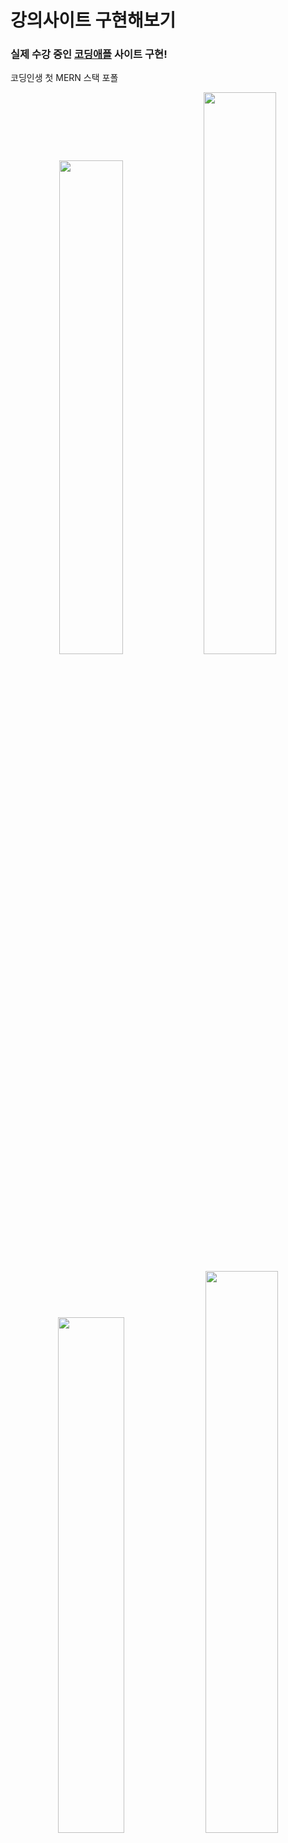 # 강의사이트 구현해보기

[코딩애플]: https://codingapple.com/

### 실제 수강 중인 [코딩애플] 사이트 구현!

코딩인생 첫 MERN 스택 포폴

<p align="center">
  <img src="https://github.com/Newbie-Alert/Imitation_codingApple/blob/main/mdImg/%EA%B9%83%ED%97%991.png?raw=true" width="45%">
  <img src="https://github.com/Newbie-Alert/Imitation_codingApple/blob/main/mdImg/%EA%B9%83%ED%97%992.png?raw=true" width="48%">
</p>
<p align="center">
  <img src="https://github.com/Newbie-Alert/Imitation_codingApple/blob/main/mdImg/%EA%B9%83%ED%97%993.png?raw=true" width="46%">
  <img src="https://github.com/Newbie-Alert/Imitation_codingApple/blob/main/mdImg/%EA%B9%83%ED%97%994.png?raw=true" width="48%">
</p>

## STACK 🧩

- Mongo DB
- Express
- React
- axios
- Node.js

## 구현 📱

- Session 방식 로그인
- 장바구니
- 게시판
- 댓글, 대댓글
- 강의 상세페이지

## 컴포넌트별 기능

- **Nav**

  - DB에서 사용자의 로그인 정보를 받아와 그에 따라 UI를 변경
  - DB의 장바구니의 데이터 length가 1 이상일 때부터 장바구니 아이콘에 알림 표시


    - **로그인 시연**
   
      
      <img src="mdImg/로그인,세션.gif" alt="GIF">

- **Detail**

  - 마운트 될 때마다 `url Parameter`를 통해 DB에서 해당하는 강좌의 데이터를 가져와 fetch
  - 해당 강좌의 커리큘럼 테이블, 리뷰, 강의 소개
  - 강의 소개의 데이터는 `react-html-parser`을 통해 string 형태의 html을 렌더 된 html로 변환
  - 신청하기 버튼 클릭 시 DB에 데이터를 보내 강좌 정보를 장바구니에 추가
  - 게시판으로 이동 시 강좌의 이름을 `url Parameter`로 전송

- **Board**
  - 마운트 시 해당 강좌 DB의 게시물들을 fetch
  - 게시물을 클릭 시 DB에 해당 게시물의 제목을 post 하고 상세페이지로 이동
  - UI 조작을 통해 게시글 작성 form 상태 변경

    - **게시판 기능 시연**
   
      
      <img src="mdImg/게시판.gif" alt="GIF">
    
- **BoardContent**
  - Board페이지에서 게시물 클릭시 서버에 강좌명, 클릭한 게시물 이름등을 넘겨 해당 게시물의 상세데이터를 가져옴.
  - 댓글 발행
  - 대댓글 작성 시
    DB에서 1차적으로 발행 된 부모 댓글의 `Obect Id`를 찾아 update 하고 대댓글 발행

    - **대댓글 기능 시연**
   
      
      <img src="mdImg/댓글,대댓글.gif" alt="GIF">

- **Cart**
  - Detail page에서 신청하기 버튼 클릭 시, 서버로 해당 강좌 이름을 `url-parameter`로 날려 강좌 DB에서 찾고 장바구니에 추가.
  - 같은 아이템이 달릴 경우 수량만 증가.
  - UI에는 강좌 이름, 가격, 수량이 표기되어 테이블로 나타냄.
  - 테이블의 한 row 가장 왼쪽 X 버튼 클릭시 해당 테이블 아이템의 id를 서버로 보내 DB에서 찾은 후
    만약 해당 아이템의 수량이 1보다 크다면 수량만 -1 하고, 수량이 1보다 작을 경우 테이블에서 제거.

- **Sign Up**
  - 사용자의 ID, PW, Email 정보를 받을 때 정규표현식을 이용하여
    조건(영문과 숫자만 | 특수문자와 영어 대소문자 등)을 충족하지 않으면 modal 창을 띄워 정보를 수정하도록 함. (현재 ID 검증, PW 검증 완료 )
  - 가입 시 서버로 정보를 전달하여 DB의 user collection에 회원정보를 등록한다.
  - 정규표현식으로 반환된 값을 콜백함수로 전달하여 state 변경을 하고 state에 따라 UI가 변경
 
    - **영문과 숫자만 가능한 input 값에 특수문자 또는 한글이 들어오면 경고창을 띄움**
   
      
      <img src="mdImg/회원가입.gif" alt="GIF">

    - **정규표현식으로 비밀번호 강도를 분류, 강도에 따라 UI 변경**
 
   
      
      <img src="mdImg/비밀번호 검증.gif" alt="GIF">

    - **카카오 주소 API를 사용하여 주소 검색 및 적용**
 
   
      
      <img src="mdImg/주소.gif" alt="GIF">



<br/>

## 현재 문제점 🔨🛠️

- ~~배포 후 새로고침 시 페이지가 Raw json으로 보여지는 것~~ (해결)
- Nav 컴포넌트의 장바구니 아이콘의 알림이 실시간으로 반영되지 않는 것

  <br/>

# 일별 활동기록 🗓️

# 1 ~ 4일 차

- Nav Comp 제작
- MainPage_section 제작
- MainPage_2번 section 제작, MainPage 반응형 적용
- MainPage 완료

# 5일 차

[백엔드 학습](https://github.com/Newbie-Alert/serverTutorial) 🔥

- 서버와 연동하여 로그인 기능 추가
- **passport** 라이브러리를 통하여 local 방식 인증을 사용
- useEffect를 통해 Nav 컴포지션이 마운트 될 시, DB의 유저 데이터 속 activate 값에 따라 UI 변경

# 6일 차

- Course Page 만드는 중
- DB에서 강의 목록 정보를 가져와 UI 생성
- mongo DB의 search index를 통해 UI목록을 최신순, 가나다순, 인기순으로 정렬하는 기능을 추가할 예정
  <br/>

# 7일 차

- course Page UI 수정

# 8일 차

- 서버에서 url parameter를 사용하여 각각의 detail페이지에 필요한 정보를 제공할 수 있도록 API를 제작.  
   이제 detail페이지를 열 때 해당 detail page에 필요한 데이터를 가져올 수 있다.

  ### 예시

  요청에 담겨오는 `url parameter`와 `같은 id 값을 가진 데이터`를 DB에서 찾아서 프론트로 전달해주는 것.  
   주의할 부분은 `url parameter`는 `String 타입`이라서 `형변환이 필요`하다는 것

  ```javascript
  < server.js >

  app.get("/detail/:id", function (req, res) {
    db.collection("data").findOne(
      { id: parseInt(req.params.id) },
      function (err, result) {
        res.json(result);
      }
    );
  });
  ```

### 문제

- 서버에서 데이터를 가져와 `state`에 적용하기까지는 성공했으나,  
  `state`가 자꾸 새로고침 할 때마다 초기화 되어 데이터가 없다고 한다.

# 9일 차

- Detail Page 제작 성공
- 아직도 왜 새로고침 할 때마다 useEffect가 작동하지 않았었는지 아직 이유는 잘 모르겠다.....🤔🤔🤔🤔🤔🤔

### ↪️ (12일 차에 찾은 해결방안)

- useEffect는 layout이 먼저 렌더 된 다음 실행되기 때문에
  페이지가 새로고침 될 때마다 state가 초기 값으로 갔던 것.
- 서버에서 가져온 데이터를 사용하는 layout은 **useEffect가 실행되어 state에 값이 있을 때 나타나도록** `삼항연산자` 사용

# 10일 차

### DB의 데이터를 어떻게 차곡차곡 유용하게 정리하나..

Detail Page에 정보가 많이 들어간다.  
처음에는 간단히 생각하고 주먹구구 식으로 DB를 만들었는데  
강좌 커리큘럼 테이블에 들어갈 데이터,  
리뷰단에 들어갈 리뷰 데이터,
리뷰는 리뷰를 강좌 카테고리별로 나눠야 하고,  
데이터를 어떻게 만들어놔야 할지 복잡하다

<br/>

### 문제와 해결

#### **Html parsing**

DB에서 커다란 `String`형태의 `html`자료를 리액트에 바인딩 해보니  
아래와 같이 String 형태로 나오는 문제가 있었다.

```
<p>&nbsp;</p>
<p>Next.js는 프론트엔드부터 서버까지 만들 수 있는 React기반 프레임워크입니다.</p>
<p>이것만 사용해도 풀스택 웹개발이 가능합니다.&nbsp;</p>
<p>&nbsp;</p>
<p>Next.js 사용시 서버사이드 렌더링이 쉽기 때문에&nbsp;</p>
```

구글링을 해보니 `String형태의 html`을 `html로 렌더`하여 출력해주는 라이브러에 대해 알게 됐다.
`react-html-parser` 라는 라이브러리였는데
사용법과 효과는 아래와 같았다.

### react-html-parser 사용법

```javascript
<detail.jsx 코드>

import {HtmlParser} from "react-html-parser";

// main
function Detail(){
  return(
    ~~~~~
  )
}

// component
function TAB({ data }) {

  const htmlString = data.about; // string 형태의 html을 변수에 담고

  return <div className={styles.tab}>{HtmlParser(htmlString)}</div>;
  // htmlParser() 안에 앞서 만든 변수를 인자로 보낸다
}
```

### react-html-parser 적용 후 결과

- 깔끔하게 html이 렌더되었다.

```txt
Next.js는 프론트엔드부터 서버까지 만들 수 있는 React기반 프레임워크입니다.

이것만 사용해도 풀스택 웹개발이 가능합니다.



Next.js 사용시 서버사이드 렌더링이 쉽기 때문에
```

# 11일 차

### 강의 DB 구축

- 강의의 테이블 UI를 반복문으로 축약하여 제작할 때 편리하도록 제작하였다.

```JSON
"chapter":[
  {"title":"Next.js 많이 쓰는 이유를 알아보자","duration":"06:00"},
  {"title":"Next.js 설치와 개발환경 셋팅","duration":"06:00"},
  .....
  ]
```

### 미래 계획

- DB에 리뷰처럼 보일 데이터를 만들기
- 실제 리뷰를 작성할 때 리뷰의 개수와 평점, 고유 ID를 부여할 collection 생성
- 리뷰 데이터를 가져와 detail page UI에 렌더

# 12일 차

### 추가된 부분

- 리뷰 섹션 추가
- DB에 리뷰, 리뷰 관리 데이터 구축
- detail page 반응형으로 수정

### DB 구축

- DB는 review, reviewCount 컬렉션을 생성하여  
  각각 리뷰와 리뷰 갯수, 점수등을 기록하도록 구축하였다.
- `url parameter`를 사용하여 해당 과목의 디테일 페이지에서 해당 과목의 데이터를 찾아서 가져오기 유용하도록 데이터에 고유 id를 부여

```javascript

<Detail.jsx 의 useEffect의 get요청>
// axios all을 사용하여 여러 개의 데이터를 가져오도록 하였다.

let id = useParams();

axios.all([
  axios.get(`http://localhost:8080/reviews/${id.id}`),
  axios.get(`http://localhost:8080/count/${id.id}`),
])
.then(
  axios.spread((res1, res2) => {
    setReviews(res1.data.review);
    setReviewCount(res2.data.count);
  })
);



<server.js>

app.get("/reviews/:id", function (req, res) {
  db.collection(`reviews`).findOne(
    { id: parseInt(req.params.id) },
    function (err, result) {
      res.json(result);
    }
  );
});

app.get("/count/:id", function (req, res) {
  db.collection(`reviewCount`).findOne(
    { id: parseInt(req.params.id) },
    function (err, result) {
      res.json(result);
    }
  );
});
```

- 이제 게시판, 강의 재생 페이지, 카트/구매 기능이 남았다.

# 12일 차

### 강좌 평균점수에 따라 별점이 표기되도록 하였다

- CSS 의 `mix-blend-mode`를 통해 배경의 `width`에 따라 별의 색상이 변경되게 한 후  
   배경의 `width 값`에 평균 값을 주게 되면 이렇게 된다!!

  ```CSS
  <CSS>

  .star_box {
  width: fit-content;
  height: 20px;
  background-image: url("https://dummyimage.com/1000/fcd62d.png");
  background-repeat: no-repeat;
  background-size: cover;
  background-position: left;
  }

  .star_box div {
  mix-blend-mode: screen;
  color: black;
  background-color: white;
  width: 100%;
  height: 100%;
  }
  ```

  ```javascript
  <Detail.jsx>

  function STAR({ ReapeatStar, average }) {
  return (
    <div
      className={styles.star_box}
      style={{ backgroundSize: `${average}% 20px` }}
    >
      <div>
        {ReapeatStar.map((i) => {
          return (
            <FontAwesomeIcon key={i} icon={faStar} className={styles.star} />
          );
        })}
      </div>
    </div>
  );
  }
  ```

평균이 50일 때의 별점이 표기되는 모습

![img](./mdImg/star.png)

### 문제였던 것

- 분명 배경은 너비가 50% 인데 자꾸 별점은 54% 정도로 나오는 것.

### 해결

- 별점의 색을 채우는 배경 `div` width를 `fit-content`로 하여  
  div 안의 요소인 `별 5개 만큼의 너비`를 주어 너비를 같게 하였다.

# 13일 차

- 게시판 글 게시 기능 추가
- 게시판 글 Page 완성

### 문제

- DB를 어떻게 체계적으로 잘 정리할지 API를 만드는데 머리가 조금 복잡했다.

### 해결

- API에 `url parameter`를 두 개 전달하여  
  /게시판/`'강좌 이름(param 1)'` / `게시글 고유의 id(param 2)` 이런 식으로 작동하게 하여 게시판 각각의 게시글 상세페이지를 완성했다.

```javascript
//============
// BOARD PAGE
//============

// 게시판이 마운트 될 때 게시판 리스트 UI에 바인딩 되는 data를 가져옴
// /board/Nextjs/0 이런 식
app.get("/board/:id1/:id2", function (req, res) {
  // 강좌 마다 고유의 코드가 있는데 페이지와 일치하는 정보를 가져오기 위해 사용했다.
  db.collection(`board`).findOne(
    { _id: parseInt(req.params.id2) },
    function (err, result) {
      res.json(result);
    }
  );
});

// 게시판에 글쓰기 기능
// 해당 강좌 DB collection의 obj 속
// board 배열 안에 post요청한 데이터를 push
app.post("/board/post/:id", function (req, res) {
  db.collection("boardCount").findOne(
    { title: req.params.id },
    function (err, result1) {
      db.collection("board").updateOne(
        { title: req.params.id },
        {
          $push: {
            board: {
              id: result1.count + 1,
              title: req.body.write_form_title,
              content: req.body.write_form_content,
            },
          },
        },
        function (err, result3) {
          console.log(result3);
          res.redirect("http://localhost:3000/board/nextjs/0");
        }
      );
    }
  );
  // 해당 강좌의 총 게시물 개수 1 증가
  db.collection("boardCount").updateOne(
    { title: req.params.id },
    { $inc: { count: 1 } },
    function (err, result) {
      console.log("게시물 업뎃 완료");
    }
  );
});

// 게시판 글 각각의 상세페이지
app.get("/board/content/:id1/:id2", function (req, res) {
  db.collection("board").findOne(
    { title: req.params.id1 },
    function (err, result) {
      res.json(result.board);
    }
  );
});
```

### 배운 것

- 조금 더 심도있는 통신 구조를 만들어봐서 조금 경험치가 늘었다ㅎ
- updateOne()의 `$push` operator에 대해 알게 되서 좋았다.
- .env 파일을 통해 배포 후 서버와 통신이 안 되는 것을 방지하는 것에 대해 학습했다.

# 14일 차

- 장바구니 기능 추가

### 문제와 해결

- `useEffect()`로 데이터를 받아온 후 새로고침 시 오류가 떴는데  
  코드가 실행되는 순서가 레이아웃이 먼저 렌더 된 후 useEffect가 실행되서 그렇다고 한다.  
  그래서 받아온 데이터가 비어있지 않을 때 렌더를 하도록 삼항연산자를 추가하였다.
- 장바구니가 비어있지 않다면 Nav의 장바구니 아이콘 옆에 장바구니 속 제품이 몇 개인지 표기하도록 했는데, 페이지를 새로고침 하지 않으면 뜨지 않는다.

  이것을 해결하기 위해 실시간으로 서버와 통신하도록 `socket.io` 와 `react-query`를 학습 할 예정이다.

# 15일 차

- 배포 완료

### 해결해야 할 문제

- 다른 통신은 원활하나, 로그인 후 UI가 바뀌어야 하는데  
  별 다른 오류 메세지도 안 뜨고 그냥 안 바뀐다🥺
- 장바구니 중복 상품을 담으려 할 때 해당 항목의 개수만 증가하도록
- 새로고침 시 갑자기 페이지가 json 형태로 바뀌는 문제 수정 필요

### 추가 할 기능

- 게시판, 장바구니 반응형으로 [ 완료 ]
- 로그인 후 my page 기능 추가 예정
- 관리자 페이지도.... 도전 예정

<br/>
[ 미완성 사이트 주소 ]

## https://imitation-project.du.r.appspot.com/

# 16일 차

### 서버와 실시간 통신 학습 중 [ SSE, Socket.io ]

# 17일 차

- **서버와 실시간 통신 학습 중 2**
- 게시판 댓글 기능 추가 중
- 데이터가 없는 UI 비활성화

# 18일 차

- 댓글 기능 추가

### MERN 프로젝트 학습

- 실무자들의 코드 짜임새나 HOOK, Library 사용이 궁금해서 찾아보던 중
  7시간짜리 MERN Stack 프로젝트 영상을 시청함.
- 게시판, 댓글 등 여러 데이터를 어떻게 구성하고, 저장하고, 관리하는지 학습

# 19일 차

- 대댓글 기능 추가

### 문제

- 게시물의 첫 댓글에는 대댓글이 잘 달리는데  
  두 번째 댓글부터는 대댓글이 안 달린다.
- 현재 대댓글을 달고 있는 게시물을 DB에서 찾아야 하는데  
  무엇으로 내가 댓글을 달고 있는 게시물을 찾아야 할지 아직 모르겠다.

# 20일 차

### 대댓 기능 문제 해결!

- DB 구성은 comment collection을 만들어 그곳에 모든 게시물의 댓글을 모아뒀다.
- 댓글을 달 때는 게시물의 제목을 서버에 보내서 어디에 종속된 댓글인지 분류할 수 있도록 했다.
- 댓글은 작성될 때마다 `dataset` 속성을 통해 자신의 ObjectId를 포함하게 된다.
- 댓글1에 댓글2 라는 대댓글을 달 때는 DB로 보내는 데이터에 댓글1의 `dataset`안에 있는 `ObjectId`를 같이 보내 댓글1을 찾아 댓글2를 추가한다.
- 이렇게 댓글2는 댓글1에 종속된 데이터로 관계를 맺어놓을 수 있었다.

# 21일 차

- 새로고침 시 서버에서 보내준 json 데이터만 뜨는 문제 해결
  - 지금까지 생각지도 못한 부분이었는데 알게되었다.  
    웹 주소창에 url을 적는 것이 서버에 GET 요청을 하는 것과 같은 기능이라는 것..  
    react의 라우터 주소(예. /board)와 서버의 get요청 API (예 app.get('/board'))이 같다면
    새로고침 시 주소창에 `홈페이지 주소~~/detail`로 get 요청을 하는 것과 똑같기 때문에
    새로고침 하면 서버가 json형태의 파일을 띄워주던 것...

### 결론

- 웹의 작동방식에 대해 하나 알게 되었다
  주소창에 쓰는 것이 get요청과 마찬가지라는 것.
  강의에서 설명을 들었던 거 같은 느낌인데 다시 살펴봐야겠다.
